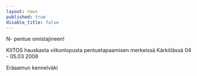 ```yaml
---
layout: news
published: true
disable_title: false
---
```


N- pentue omistajineen!

KIITOS hauskasta viikonlopusta pentuetapaamisen merkeissä Kärkölässä 04 - 05.03 2006

Eräaamun kennelväki